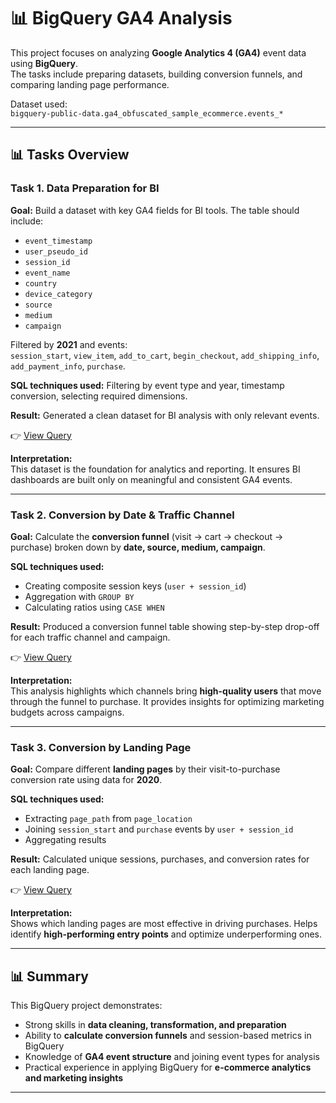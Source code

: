 # 📊 BigQuery GA4 Analysis  

This project focuses on analyzing **Google Analytics 4 (GA4)** event data using **BigQuery**.  
The tasks include preparing datasets, building conversion funnels, and comparing landing page performance.  

Dataset used:  
`bigquery-public-data.ga4_obfuscated_sample_ecommerce.events_*`  

---

## 📊 Tasks Overview  

### Task 1. Data Preparation for BI  

**Goal:** Build a dataset with key GA4 fields for BI tools. The table should include:  
- `event_timestamp`  
- `user_pseudo_id`  
- `session_id`  
- `event_name`  
- `country`  
- `device_category`  
- `source`  
- `medium`  
- `campaign`  

Filtered by **2021** and events:  
`session_start`, `view_item`, `add_to_cart`, `begin_checkout`, `add_shipping_info`, `add_payment_info`, `purchase`.  

**SQL techniques used:** Filtering by event type and year, timestamp conversion, selecting required dimensions.  

**Result:** Generated a clean dataset for BI analysis with only relevant events.  

👉 [View Query](script_bq1.sql)  

**Interpretation:**  
This dataset is the foundation for analytics and reporting. It ensures BI dashboards are built only on meaningful and consistent GA4 events.  

---

### Task 2. Conversion by Date & Traffic Channel  

**Goal:** Calculate the **conversion funnel** (visit → cart → checkout → purchase) broken down by **date, source, medium, campaign**.  

**SQL techniques used:**  
- Creating composite session keys (`user + session_id`)  
- Aggregation with `GROUP BY`  
- Calculating ratios using `CASE WHEN`  

**Result:** Produced a conversion funnel table showing step-by-step drop-off for each traffic channel and campaign.  

👉 [View Query](script_bq2.sql)  

**Interpretation:**  
This analysis highlights which channels bring **high-quality users** that move through the funnel to purchase. It provides insights for optimizing marketing budgets across campaigns.  

---

### Task 3. Conversion by Landing Page  

**Goal:** Compare different **landing pages** by their visit-to-purchase conversion rate using data for **2020**.  

**SQL techniques used:**  
- Extracting `page_path` from `page_location`  
- Joining `session_start` and `purchase` events by `user + session_id`  
- Aggregating results  

**Result:** Calculated unique sessions, purchases, and conversion rates for each landing page.  

👉 [View Query](script_bq3.sql)  

**Interpretation:**  
Shows which landing pages are most effective in driving purchases. Helps identify **high-performing entry points** and optimize underperforming ones.  

---

## 📊 Summary  

This BigQuery project demonstrates:  
- Strong skills in **data cleaning, transformation, and preparation**  
- Ability to **calculate conversion funnels** and session-based metrics in BigQuery  
- Knowledge of **GA4 event structure** and joining event types for analysis  
- Practical experience in applying BigQuery for **e-commerce analytics and marketing insights**  

---
